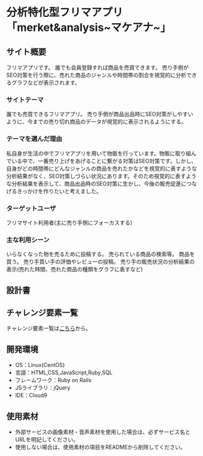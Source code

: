 # 分析特化型フリマアプリ「merket&analysis~マケアナ~」

## サイト概要
フリマアプリです。
誰でも会員登録すれば商品を売買できます。
売り手側がSEO対策を行う際に、売れた商品のジャンルや時間帯の割合を視覚的に分析できるグラフなどが表示されます。

### サイトテーマ
誰でも売買できるフリマアプリ。
売り手側が商品出品時にSEO対策がしやすいように、今までの売り切れ商品のデータが視覚的に表示されるようにする。


### テーマを選んだ理由
私自身が生活の中でフリマアプリを用いて物販を行っています。物販に取り組んでいる中で、一番売り上げをあげることに繋がる対策はSEO対策です。しかし、自身がどの時間帯にどんなジャンルの商品を売れたかなどを視覚的に表すような分析結果がなく、SEO対策しづらい状況にあります。そのため視覚的に表すような分析結果を表示して、商品出品時のSEO対策に生かし、今後の販売促進につなげるきっかけを作りたいと考えました。


### ターゲットユーザ
フリマサイト利用者(主に売り手側にフォーカスする)

### 主な利用シーン
いらなくなった物を売るために投稿する。
売られている商品の検索等。
商品を買う。
売り手買い手の評価やレビューの投稿。
売り手の販売状況の分析結果の表示(売れた時間、売れた商品の種類をグラフに表すなど)


## 設計書


## チャレンジ要素一覧 
チャレンジ要素一覧は<a href="https://docs.google.com/spreadsheets/d/110fEyaEPXngDYNROUz8QJfpwK9CyLewzbO5j75crsLA/edit#gid=0">こちら</a>から。


## 開発環境
- OS：Linux(CentOS)
- 言語：HTML,CSS,JavaScript,Ruby,SQL
- フレームワーク：Ruby on Rails
- JSライブラリ：jQuery
- IDE：Cloud9

## 使用素材
- 外部サービスの画像素材・音声素材を使用した場合は、必ずサービス名とURLを明記してください。
- 使用しない場合は、使用素材の項目をREADMEから削除してください。

